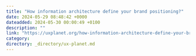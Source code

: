 ```yaml
---
title: "How information architecture define your brand positioning?"
date: 2024-05-29 08:48:42 +0000
dateadded: 2024-05-30 00:00:49 +0100
description: ""
link: "https://uxplanet.org/how-information-architecture-define-your-brand-positioning-c3929ee8f465?source=rss----819cc2aaeee0---4"
category:
directory: _directory/ux-planet.md
---
```

